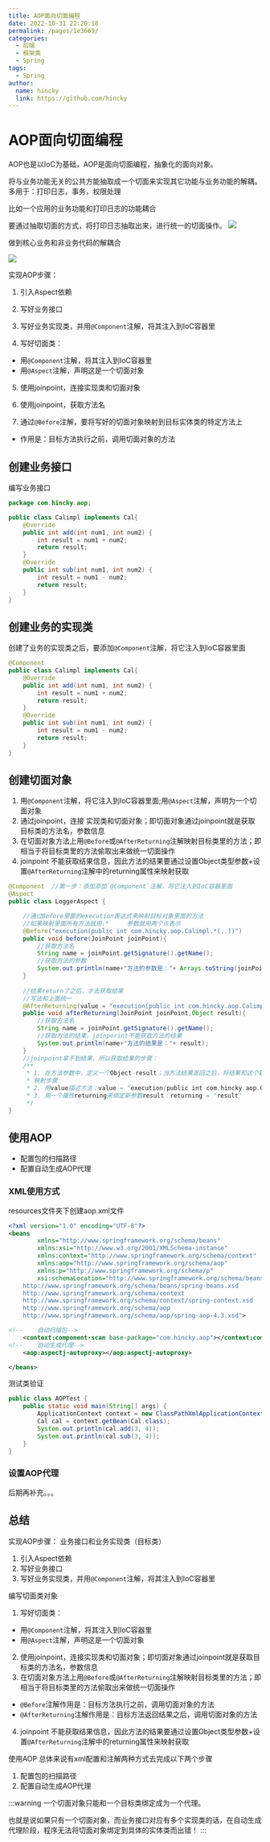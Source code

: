 ```yaml
---
title: AOP面向切面编程
date: 2022-10-31 22:20:18
permalink: /pages/1e3669/
categories: 
  - 后端
  - 框架类
  - Spring
tags: 
  - Spring
author: 
  name: hincky
  link: https://github.com/hincky
---
```

# AOP面向切面编程

AOP也是以IoC为基础，AOP是面向切面编程，抽象化的面向对象。

将与业务功能无关的公共方能抽取成一个切面来实现其它功能与业务功能的解耦。
多用于：打印日志，事务，权限处理

<!-- more -->
比如一个应用的业务功能和打印日志的功能耦合

要通过抽取切面的方式，将打印日志抽取出来，进行统一的切面操作。
![](img/aop-1.png)

做到核心业务和非业务代码的解耦合

![](img/aop-2.png)

实现AOP步骤：
1. 引入Aspect依赖
2. 写好业务接口
3. 写好业务实现类，并用`@Component`注解，将其注入到IoC容器里

4. 写好切面类：
- 用`@Component`注解，将其注入到IoC容器里
- 用`@Aspect`注解，声明这是一个切面对象
5. 使用joinpoint，连接实现类和切面对象
6. 使用joinpoint，获取方法名

7. 通过`@Before`注解，要将写好的切面对象映射到目标实体类的特定方法上
- 作用是：目标方法执行之前，调用切面对象的方法 



## 创建业务接口

编写业务接口
```java
package com.hincky.aop;

public class Calimpl implements Cal{
    @Override
    public int add(int num1, int num2) {
        int result = num1 + num2;
        return result;
    }
    @Override
    public int sub(int num1, int num2) {
        int result = num1 - num2;
        return result;
    }
}
```

## 创建业务的实现类

创建了业务的实现类之后，要添加`@Component`注解，将它注入到IoC容器里面

```java
@Component
public class Calimpl implements Cal{
    @Override
    public int add(int num1, int num2) {
        int result = num1 + num2;
        return result;
    }
    @Override
    public int sub(int num1, int num2) {
        int result = num1 - num2;
        return result;
    }
}
```

## 创建切面对象

1. 用`@Component`注解，将它注入到IoC容器里面;用`@Aspect`注解，声明为一个切面对象
2. 通过joinpoint，连接 实现类和切面对象；即切面对象通过joinpoint就是获取目标类的方法名，参数信息
3. 在切面对象方法上用`@Before`或`@AfterReturning`注解映射目标类里的方法；即相当于将目标类里的方法偷取出来做统一切面操作
4. joinpoint 不能获取结果信息，因此方法的结果要通过设置Object类型参数+设置`@AfterReturning`注解中的returning属性来映射获取


```java
@Component  //第一步：添加添加`@Component`注解，将它注入到IoC容器里面
@Aspect
public class LoggerAspect {

    //通过Before里面的execution表达式来映射目标对象里面的方法
    //如果映射里面所有方法就用.*     参数就用两个点表示
    @Before("execution(public int com.hincky.aop.Calimpl.*(..))")
    public void before(JoinPoint joinPoint){
        //获取方法名
        String name = joinPoint.getSignature().getName();
        //获取方法的参数
        System.out.println(name+"方法的参数是："+ Arrays.toString(joinPoint.getArgs()));
    }
    
    //结果return了之后，才去获取结果
    //写法和上面统一
    @AfterReturning(value = "execution(public int com.hincky.aop.Calimpl.*(..))",returning = "result")
    public void afterReturning(JoinPoint joinPoint,Object result){
        //获取方法名
        String name = joinPoint.getSignature().getName();
        //获取方法的结果，joinporint不能获取方法的结果
        System.out.println(name+"方法的结果是："+ result);
    }
    //joinpoint拿不到结果，所以获取结果的步骤：
    /**
     * 1. 在方法参数中，定义一个Object result；当方法结果返回之后，将结果和这个新定义的参数映射起来
     * 映射步骤
     * 2. 用value描述方法：value = "execution(public int com.hincky.aop.Calimpl.*(..))"
     * 3. 用一个属性returning来绑定新参数result：returning = "result"
     */
}
```

## 使用AOP
- 配置包的扫描路径
- 配置自动生成AOP代理

### XML使用方式

resources文件夹下创建aop.xml文件
```xml
<?xml version="1.0" encoding="UTF-8"?>
<beans
        xmlns="http://www.springframework.org/schema/beans"
        xmlns:xsi="http://www.w3.org/2001/XMLSchema-instance"
        xmlns:context="http://www.springframework.org/schema/context"
        xmlns:aop="http://www.springframework.org/schema/aop"
        xmlns:p="http://www.springframework.org/schema/p"
        xsi:schemaLocation="http://www.springframework.org/schema/beans
    http://www.springframework.org/schema/beans/spring-beans.xsd
    http://www.springframework.org/schema/context
    http://www.springframework.org/schema/context/spring-context.xsd
    http://www.springframework.org/schema/aop
    http://www.springframework.org/schema/aop/spring-aop-4.3.xsd">

<!--    自动扫描包-->
    <context:component-scan base-package="com.hincky.aop"></context:component-scan>
<!--    自动生成代理-->
    <aop:aspectj-autoproxy></aop:aspectj-autoproxy>

</beans>
```

测试类验证

```java
public class AOPTest {
    public static void main(String[] args) {
        ApplicationContext context = new ClassPathXmlApplicationContext("aop.xml");
        Cal cal = context.getBean(Cal.class);
        System.out.println(cal.add(3, 4));
        System.out.println(cal.sub(3, 4));
    }
}
```

### 设置AOP代理

后期再补充。。。


## 总结

实现AOP步骤：
业务接口和业务实现类（目标类）
1. 引入Aspect依赖
2. 写好业务接口
3. 写好业务实现类，并用`@Component`注解，将其注入到IoC容器里

编写切面类对象
1. 写好切面类：
- 用`@Component`注解，将其注入到IoC容器里
- 用`@Aspect`注解，声明这是一个切面对象
2. 使用joinpoint，连接实现类和切面对象；即切面对象通过joinpoint就是获取目标类的方法名，参数信息
3. 在切面对象方法上用`@Before`或`@AfterReturning`注解映射目标类里的方法；即相当于将目标类里的方法偷取出来做统一切面操作
- `@Before`注解作用是：目标方法执行之前，调用切面对象的方法 
- `@AfterReturning`注解作用是：目标方法返回结果之后，调用切面对象的方法
4. joinpoint 不能获取结果信息，因此方法的结果要通过设置Object类型参数+设置`@AfterReturning`注解中的returning属性来映射获取

使用AOP
总体来说有xml配置和注解两种方式去完成以下两个步骤
1. 配置包的扫描路径
2. 配置自动生成AOP代理

:::warning
一个切面对象只能和一个目标类绑定成为一个代理。

也就是说如果只有一个切面对象，而业务接口对应有多个实现类的话，在自动生成代理阶段，程序无法将切面对象绑定到具体的实体类而出错！
:::
